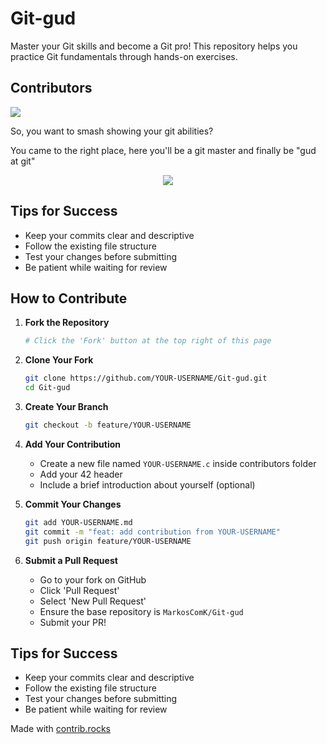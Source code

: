 # Git-gud

Master your Git skills and become a Git pro! This repository helps you practice Git fundamentals through hands-on exercises.

## Contributors
<a href="https://github.com/MarkosComK/Git-gud/graphs/contributors">
  <img src="https://contrib.rocks/image?repo=MarkosComK/Git-gud" />
</a>

So, you want to smash showing your git abilities?

You came to the right place, here you'll be a git master and finally be "gud at git"

<p align="center">
  <img src="https://github.com/user-attachments/assets/c54ebd8a-5008-49a0-8e4d-a00b288e3aa0"/>
</p>

## Tips for Success
- Keep your commits clear and descriptive
- Follow the existing file structure
- Test your changes before submitting
- Be patient while waiting for review

## How to Contribute

1. **Fork the Repository**
   ```bash
   # Click the 'Fork' button at the top right of this page
   ```

2. **Clone Your Fork**
   ```bash
   git clone https://github.com/YOUR-USERNAME/Git-gud.git
   cd Git-gud
   ```

3. **Create Your Branch**
   ```bash
   git checkout -b feature/YOUR-USERNAME
   ```

4. **Add Your Contribution**
   - Create a new file named `YOUR-USERNAME.c` inside contributors folder
   - Add your 42 header
   - Include a brief introduction about yourself (optional)

5. **Commit Your Changes**
   ```bash
   git add YOUR-USERNAME.md
   git commit -m "feat: add contribution from YOUR-USERNAME"
   git push origin feature/YOUR-USERNAME
   ```

6. **Submit a Pull Request**
   - Go to your fork on GitHub
   - Click 'Pull Request'
   - Select 'New Pull Request'
   - Ensure the base repository is `MarkosComK/Git-gud`
   - Submit your PR!

## Tips for Success
- Keep your commits clear and descriptive
- Follow the existing file structure
- Test your changes before submitting
- Be patient while waiting for review

Made with [contrib.rocks](https://contrib.rocks)
